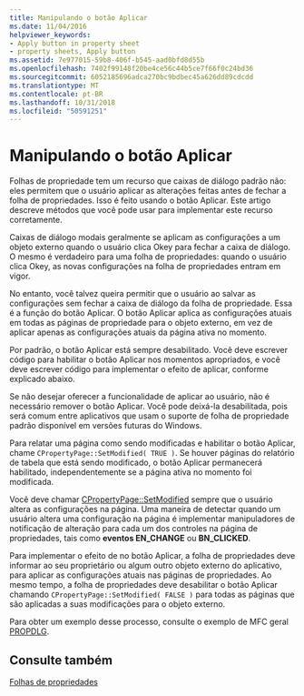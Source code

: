 ```yaml
---
title: Manipulando o botão Aplicar
ms.date: 11/04/2016
helpviewer_keywords:
- Apply button in property sheet
- property sheets, Apply button
ms.assetid: 7e977015-59b8-406f-b545-aad0bfd8d55b
ms.openlocfilehash: 7402f99148f20be4ce56c44b5ce7f66f0c24bd36
ms.sourcegitcommit: 6052185696adca270bc9bdbec45a626dd89cdcdd
ms.translationtype: MT
ms.contentlocale: pt-BR
ms.lasthandoff: 10/31/2018
ms.locfileid: "50591251"
---
```

# <a name="handling-the-apply-button"></a>Manipulando o botão Aplicar

Folhas de propriedade tem um recurso que caixas de diálogo padrão não: eles permitem que o usuário aplicar as alterações feitas antes de fechar a folha de propriedades. Isso é feito usando o botão Aplicar. Este artigo descreve métodos que você pode usar para implementar este recurso corretamente.

Caixas de diálogo modais geralmente se aplicam as configurações a um objeto externo quando o usuário clica Okey para fechar a caixa de diálogo. O mesmo é verdadeiro para uma folha de propriedades: quando o usuário clica Okey, as novas configurações na folha de propriedades entram em vigor.

No entanto, você talvez queira permitir que o usuário ao salvar as configurações sem fechar a caixa de diálogo da folha de propriedade. Essa é a função do botão Aplicar. O botão Aplicar aplica as configurações atuais em todas as páginas de propriedade para o objeto externo, em vez de aplicar apenas as configurações atuais da página ativa no momento.

Por padrão, o botão Aplicar está sempre desabilitado. Você deve escrever código para habilitar o botão Aplicar nos momentos apropriados, e você deve escrever código para implementar o efeito de aplicar, conforme explicado abaixo.

Se não desejar oferecer a funcionalidade de aplicar ao usuário, não é necessário remover o botão Aplicar. Você pode deixá-la desabilitada, pois será comum entre aplicativos que usam o suporte de folha de propriedade padrão disponível em versões futuras do Windows.

Para relatar uma página como sendo modificadas e habilitar o botão Aplicar, chame `CPropertyPage::SetModified( TRUE )`. Se houver páginas do relatório de tabela que está sendo modificado, o botão Aplicar permanecerá habilitado, independentemente se a página ativa no momento foi modificada.

Você deve chamar [CPropertyPage::SetModified](../mfc/reference/cpropertypage-class.md#setmodified) sempre que o usuário altera as configurações na página. Uma maneira de detectar quando um usuário altera uma configuração na página é implementar manipuladores de notificação de alteração para cada um dos controles na página de propriedades, tais como **eventos EN_CHANGE** ou **BN_CLICKED**.

Para implementar o efeito de no botão Aplicar, a folha de propriedades deve informar ao seu proprietário ou algum outro objeto externo do aplicativo, para aplicar as configurações atuais nas páginas de propriedades. Ao mesmo tempo, a folha de propriedades deve desabilitar o botão Aplicar chamando `CPropertyPage::SetModified( FALSE )` para todas as páginas que são aplicadas a suas modificações para o objeto externo.

Para obter um exemplo desse processo, consulte o exemplo de MFC geral [PROPDLG](../visual-cpp-samples.md).

## <a name="see-also"></a>Consulte também

[Folhas de propriedades](../mfc/property-sheets-mfc.md)

